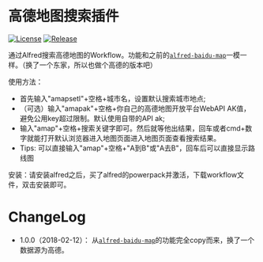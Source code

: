 高德地图搜索插件
==============

[![License](https://img.shields.io/github/license/wofeiwo/alfred-amap.svg?label=License)](https://github.com/wofeiwo/alfred-amap/blob/master/LICENSE) [![Release](https://img.shields.io/github/release/wofeiwo/alfred-amap.svg?label=Release)](https://github.com/wofeiwo/alfred-amap/releases)

通过Alfred搜索高德地图的Workflow。功能和之前的[`alfred-baidu-map`](https://github.com/wofeiwo/alfred-baidu-map)一模一样。（换了一个东家，所以也做个高德的版本吧）

使用方法：
- 首先输入"amapsetl"+空格+城市名，设置默认搜索城市地点;
- （可选）输入"amapak"+空格+你自己的高德地图开放平台WebAPI AK值，避免公用key超过限制。默认使用自带的API ak;
- 输入"amap"+空格+搜索关键字即可。然后就等他出结果，回车或者cmd+数字就能打开默认浏览器进入地图页面进入地图页面查看搜索结果。
- Tips: 可以直接输入"amap"+空格+"A到B"或"A去B"，回车后可以直接显示路线图

安装：请安装alfred之后，买了alfred的powerpack并激活，下载workflow文件，双击安装即可。 

ChangeLog
==============

- 1.0.0（2018-02-12）： 从[`alfred-baidu-map`](https://github.com/wofeiwo/alfred-baidu-map)的功能完全copy而来，换了一个数据源为高德。